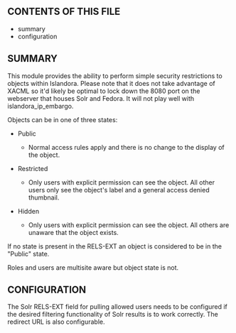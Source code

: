 CONTENTS OF THIS FILE
---------------------

 * summary
 * configuration

SUMMARY
-------

This module provides the ability to perform simple security restrictions to
objects within Islandora. Please note that it does not take advantage of XACML
so it'd likely be optimal to lock down the 8080 port on the webserver that
houses Solr and Fedora.  It will not play well with islandora_ip_embargo.

Objects can be in one of three states:
  * Public
    * Normal access rules apply and there is no change to the display of the
    object.

  * Restricted
    * Only users with explicit permission can see the object. All other users
    only see the object's label and a general access denied thumbnail.

  * Hidden
    * Only users with explicit permission can see the object. All others are
    unaware that the object exists.

If no state is present in the RELS-EXT an object is considered to be in the
"Public" state.

Roles and users are multisite aware but object state is not.

CONFIGURATION
-------------

The Solr RELS-EXT field for pulling allowed users needs to be configured if
the desired filtering functionality of Solr results is to work correctly.
The redirect URL is also configurable.
